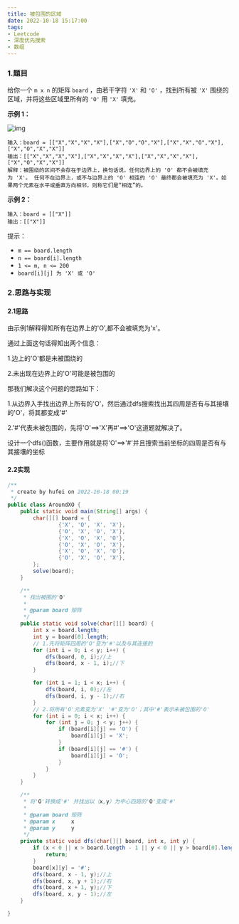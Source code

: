 ```yaml
---
title: 被包围的区域
date: 2022-10-18 15:17:00
tags:
- Leetcode
- 深度优先搜索
- 数组
---
```


### 1.题目

给你一个 `m x n` 的矩阵 `board` ，由若干字符 `'X'` 和 `'O'` ，找到所有被 `'X'` 围绕的区域，并将这些区域里所有的 `'O'` 用 `'X'` 填充。

**示例 1：**

![img](http://image.hi-hufei.com/typora/xogrid.jpg)

``` 
输入：board = [["X","X","X","X"],["X","O","O","X"],["X","X","O","X"],["X","O","X","X"]]
输出：[["X","X","X","X"],["X","X","X","X"],["X","X","X","X"],["X","O","X","X"]]
解释：被围绕的区间不会存在于边界上，换句话说，任何边界上的 'O' 都不会被填充为 'X'。 任何不在边界上，或不与边界上的 'O' 相连的 'O' 最终都会被填充为 'X'。如果两个元素在水平或垂直方向相邻，则称它们是“相连”的。

```

**示例 2：**

```
输入：board = [["X"]]
输出：[["X"]]
```

提示：

- `m == board.length`
- `n == board[i].length`
- `1 <= m, n <= 200`
- `board[i][j] 为 'X' 或 'O'`

### 2.思路与实现

#### 2.1思路

由示例1解释得知所有在边界上的'O',都不会被填充为'x'。

通过上面这句话得知出两个信息：

1.边上的'O'都是未被围绕的

2.未出现在边界上的'O'可能是被包围的

那我们解决这个问题的思路如下：

1.从边界入手找出边界上所有的'O'，然后通过dfs搜索找出其四周是否有与其接壤的'O'，将其都变成'#'

2.'#'代表未被包围的，先将'O'==>'X'再#'==>'O'这道题就解决了。

设计一个dfs()函数，主要作用就是将'O'==>'#'并且搜索当前坐标的四周是否有与其接壤的坐标

#### 2.2实现

``` java
/**
 * create by hufei on 2022-10-18 00:19
 */
public class AroundXO {
    public static void main(String[] args) {
        char[][] board = {
                {'X', 'O', 'X', 'X'},
                {'O', 'X', 'O', 'X'},
                {'X', 'O', 'X', 'O'},
                {'O', 'X', 'O', 'X'},
                {'X', 'O', 'X', 'O'},
                {'O', 'X', 'O', 'X'},
        };
        solve(board);
    }

    /**
     * 找出被围的'O'
     *
     * @param board 矩阵
     */
    public static void solve(char[][] board) {
        int x = board.length;
        int y = board[0].length;
        // 1.先将矩阵四周的'O'变为'#'以及与其连接的
        for (int i = 0; i < y; i++) {
            dfs(board, 0, i);//上
            dfs(board, x - 1, i);//下
        }

        for (int i = 1; i < x; i++) {
            dfs(board, i, 0);//左
            dfs(board, i, y - 1);//右
        }
        // 2.将所有'O'元素变为'X' '#'变为'O'；其中'#'表示未被包围的'O'
        for (int i = 0; i < x; i++) {
            for (int j = 0; j < y; j++) {
                if (board[i][j] == 'O') {
                    board[i][j] = 'X';
                }
                if (board[i][j] == '#') {
                    board[i][j] = 'O';
                }
            }
        }
    }

    /**
     * 将'O'转换成'#' 并找出以（x,y）为中心四周的'O'变成'#'
     *
     * @param board 矩阵
     * @param x     x
     * @param y     y
     */
    private static void dfs(char[][] board, int x, int y) {
        if (x < 0 || x > board.length - 1 || y < 0 || y > board[0].length - 1 || board[x][y] != 'O') {
            return;
        }
        board[x][y] = '#';
        dfs(board, x - 1, y);//上
        dfs(board, x, y + 1);//右
        dfs(board, x + 1, y);//下
        dfs(board, x, y - 1);//左
    }

}

```

